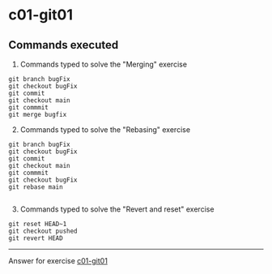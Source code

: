 # c01-git01

## Commands executed

1. Commands typed to solve the "Merging" exercise
```
git branch bugFix
git checkout bugFix
git commit
git checkout main
git commmit
git merge bugfix
```

2. Commands typed to solve the "Rebasing" exercise
```
git branch bugFix
git checkout bugFix
git commit
git checkout main
git commmit
git checkout bugFix
git rebase main


```

3. Commands typed to solve the "Revert and reset" exercise
```
git reset HEAD~1
git checkout pushed
git revert HEAD

```
***
Answer for exercise [c01-git01](https://github.com/devopsacademyau/academy/blob/c54d252bda58575e9dc9f92718237bed58aae772/classes/01class/exercises/c01-git01/README.md)
